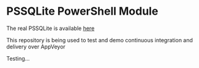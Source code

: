 PSSQLite PowerShell Module
=============

The real PSSQLite is available [here](https://github.com/RamblingCookieMonster/PSSQLite)

This repository is being used to test and demo continuous integration and delivery over AppVeyor

Testing...